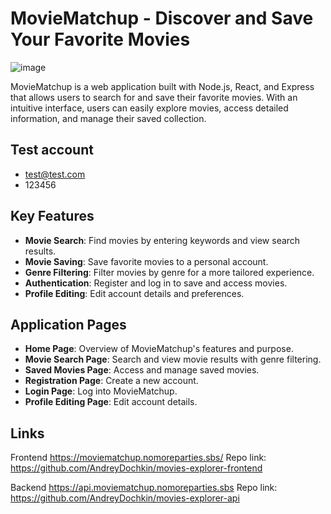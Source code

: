 # MovieMatchup - Discover and Save Your Favorite Movies
![image](https://github.com/AndreyDochkin/movies-explorer-frontend/assets/37371996/1b167fac-4de1-4308-9259-766510ebdd3e)

MovieMatchup is a web application built with Node.js, React, and Express that allows users to search for and save their favorite movies. With an intuitive interface, users can easily explore movies, access detailed information, and manage their saved collection.

## Test account
- test@test.com
- 123456

## Key Features

- **Movie Search**: Find movies by entering keywords and view search results.
- **Movie Saving**: Save favorite movies to a personal account.
- **Genre Filtering**: Filter movies by genre for a more tailored experience.
- **Authentication**: Register and log in to save and access movies.
- **Profile Editing**: Edit account details and preferences.

## Application Pages

- **Home Page**: Overview of MovieMatchup's features and purpose.
- **Movie Search Page**: Search and view movie results with genre filtering.
- **Saved Movies Page**: Access and manage saved movies.
- **Registration Page**: Create a new account.
- **Login Page**: Log into MovieMatchup.
- **Profile Editing Page**: Edit account details.

## Links

Frontend https://moviematchup.nomoreparties.sbs/
Repo link: https://github.com/AndreyDochkin/movies-explorer-frontend

Backend https://api.moviematchup.nomoreparties.sbs
Repo link: https://github.com/AndreyDochkin/movies-explorer-api
